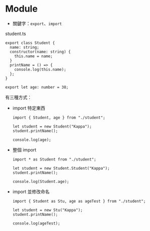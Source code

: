 # Module

- 關鍵字：`export`、`import`

student.ts

```tsx
export class Student {
  name: string;
  constructor(name: string) {
    this.name = name;
  }
  printName = () => {
    console.log(this.name);
  };
}

export let age: number = 38;
```

有三種方式：

- import 特定東西
    
    ```tsx
    import { Student, age } from "./student";
    
    let student = new Student("Kappa");
    student.printName();
    
    console.log(age);
    ```
    
- 整個 import
    
    ```tsx
    import * as Student from "./student";
    
    let student = new Student.Student("Kappa");
    student.printName();
    
    console.log(Student.age);
    ```
    
- import 並修改命名
    
    ```tsx
    import { Student as Stu, age as ageTest } from "./student";
    
    let student = new Stu("Kappa");
    student.printName();
    
    console.log(ageTest);
    ```